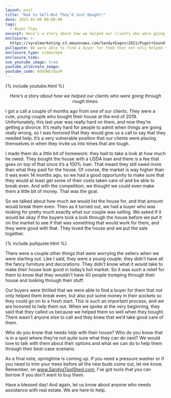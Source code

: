 ```yaml
---
layout: post
title: "Had to Sell—But They’d Just Bought!"
date: 2021-03-08 00:00:00
tags:
  - Buyer Tips
excerpt: Here’s a story about how we helped our clients who were going through rough times.
enclosure: >-
  https://vyralmarketing.s3.amazonaws.com/Sandy+Eagon/2021/Puget+Sound+Real+Estate+Agent_+Meet+Our+New+Agent+Sarah.mp4
pullquote: We were able to find a buyer for them that not only helped them break even, but also put some money in their pockets.
enclosure_type: video/mp4
enclosure_time:
use_youtube_image: true
youtube_alternate_image:
youtube_code: 6dVGHE7GpsM
---
```

{% include youtube.html %}

<p style="text-align: center;"><em>Here’s a story about how we helped our clients who were going through rough times.</em></p>

I got a call a couple of months ago from one of our clients. They were a cute, young couple who bought their house at the end of 2019. Unfortunately, this last year was really hard on them, and now they’re getting a divorce. It’s really hard for people to admit when things are going really wrong, so I was honored that they would give us a call to say that they needed help. It’s a very vulnerable position that our clients were placing themselves in when they invite us into times that are tough.

I made them do a little bit of homework: they had to take a look at how much he owed. They bought the house with a USDA loan and there is a fee that goes on top of that since it’s a 100% loan. That meant they still owed more than what they paid for the house. Of course, the market is way higher than it was even 14 months ago, so we had a good opportunity to make sure that they would at least get some of their costs taken care of and be able to break even. And with the competition, we thought we could even make them a little bit of money. That was the goal.

So we talked about how much we would list the house for, and that amount would break them even. Then as it turned out, we had a buyer who was looking for pretty much exactly what our couple was selling. We asked if it would be okay if the buyers took a look through the house before we put it on the market to see if that was something that would work for them, and they were good with that. They loved the house and we put the sale together.

{% include pullquote.html %} 

There were a couple other things that were worrying the sellers when we were starting out. Like I said, they were a young couple; they didn’t have all the fancy furniture and decorations. They didn’t know what it would take to make their house look good in today’s hot market. So it was such a relief for them to know that they wouldn’t have 40 people tromping through their house and looking through their stuff.

Our buyers were thrilled that we were able to find a buyer for them that not only helped them break even, but also put some money in their pockets so they could go on to a fresh start. This is such an important process, and we are honored to help them out. When we spoke at the very beginning, they said that they called us because we helped them so well when they bought. There wasn’t anyone else to call and they knew that we’d take good care of them.

Who do you know that needs help with their house? Who do you know that is in a spot where they’re not quite sure what they can do next? We would love to talk with them about their options and what we can do to help them through their best-case scenario.

As a final note, springtime is coming up. If you need a pressure washer or if you need to trim your trees before all the new buds come out, let me know. Remember, on <a href="http://www.SandysToolShed.com" target="_blank">www.SandysToolShed.com</a>, I’ve got tools that you can borrow if you don’t want to buy them.

Have a blessed day! And again, let us know about anyone who needs assistance with real estate. We are here to help.